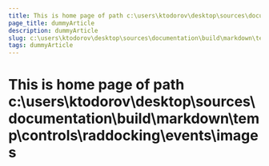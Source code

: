 ```yaml
---
title: This is home page of path c:\users\ktodorov\desktop\sources\documentation\build\markdown\temp\controls\raddocking\events\images
page_title: dummyArticle
description: dummyArticle
slug: c:\users\ktodorov\desktop\sources\documentation\build\markdown\temp\controls\raddocking\events\images
tags: dummyArticle
---
```

# This is home page of path c:\users\ktodorov\desktop\sources\documentation\build\markdown\temp\controls\raddocking\events\images
